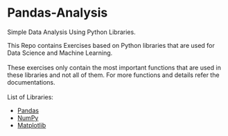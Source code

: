 
# Pandas-Analysis
Simple Data Analysis Using Python Libraries.

This Repo contains Exercises based on Python libraries that are used for Data Science and Machine Learning.<br>
<br>
These exercises only contain the most important functions that are used in these libraries and not all of them. For more functions and details refer the documentations.<br>
<br>
List of Libraries:<br>
* [Pandas](https://pandas.pydata.org/docs/)
* [NumPy](https://numpy.org/devdocs/user/index.html)
* [Matplotlib](https://matplotlib.org/3.3.3/contents.html)
